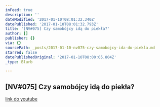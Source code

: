 ```yaml
---
inFeed: true
description: ''
dateModified: '2017-01-10T08:01:32.340Z'
datePublished: '2017-01-10T08:01:32.793Z'
title: '[NV#075] Czy samobójcy idą do piekła?'
author: []
publisher: {}
via: {}
sourcePath: _posts/2017-01-10-nv075-czy-samobojcy-ida-do-piekla.md
starred: false
datePublishedOriginal: '2017-01-10T08:00:05.804Z'
_type: Blurb

---
```

## \[NV\#075\] Czy samobójcy idą do piekła?
[link do youtube][0]

[0]: https://www.youtube.com/watch?v=aJWjigiSNbk